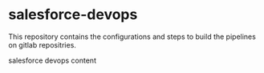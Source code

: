# salesforce-devops

This repository contains the configurations and steps to build the pipelines on gitlab repositries.

salesforce devops content
